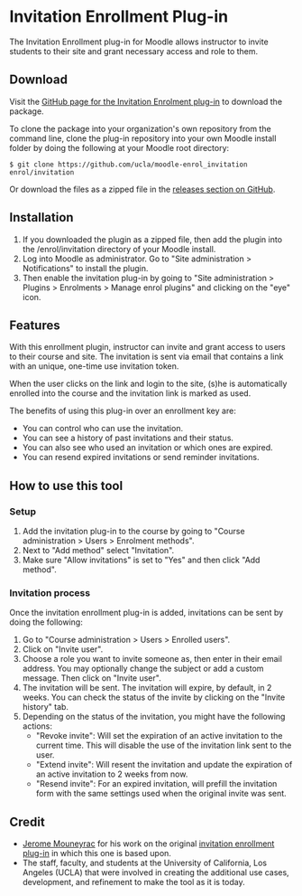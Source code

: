 # Invitation Enrollment Plug-in

The Invitation Enrollment plug-in for Moodle allows instructor to invite
students to their site and grant necessary access and role to them.

## Download

Visit the [GitHub page for the Invitation Enrolment plug-in](https://github.com/ucla/moodle-enrol_invitation) to download the package.

To clone the package into your organization's own repository from the command
line, clone the plug-in repository into your own Moodle install folder by 
doing the following at your Moodle root directory:

    $ git clone https://github.com/ucla/moodle-enrol_invitation enrol/invitation
    
Or download the files as a zipped file in the [releases section on GitHub](https://github.com/ucla/moodle-enrol_invitation/releases).

## Installation

1. If you downloaded the plugin as a zipped file, then add the plugin into the /enrol/invitation directory of your Moodle install.
2. Log into Moodle as administrator.  Go to "Site administration > Notifications" to install the plugin.
3. Then enable the invitation plug-in by going to "Site administration > Plugins > Enrolments > Manage enrol plugins" and clicking on the "eye" icon.

## Features

With this enrollment plugin, instructor can invite and grant access to users to
their course and site.  The invitation is sent via email that contains a link
with an unique, one-time use invitation token. 

When the user clicks on the link and login to the site, (s)he is automatically
enrolled into the course and the invitation link is marked as used.

The benefits of using this plug-in over an enrollment key are:

* You can control who can use the invitation.
* You can see a history of past invitations and their status. 
* You can also see who used an invitation or which ones are expired. 
* You can resend expired invitations or send reminder invitations.

## How to use this tool

### Setup

1. Add the invitation plug-in to the course by going to "Course administration > Users > Enrolment methods".
2. Next to "Add method" select "Invitation".
3. Make sure "Allow invitations" is set to "Yes" and then click "Add method".

### Invitation process

Once the invitation enrollment plug-in is added, invitations can be sent by
doing the following:

1. Go to "Course administration > Users > Enrolled users".
2. Click on "Invite user".
3. Choose a role you want to invite someone as, then enter in their email address. You may optionally change the subject or add a custom message. Then click on "Invite user".
4. The invitation will be sent. The invitation will expire, by default, in 2 weeks. You can check the status of the invite by clicking on the "Invite history" tab.
5. Depending on the status of the invitation, you might have the following actions:
	* "Revoke invite": Will set the expiration of an active invitation to the current time. This will disable the use of the invitation link sent to the user.
	* "Extend invite": Will resent the invitation and update the expiration of an active invitation to 2 weeks from now.
	* "Resend invite": For an expired invitation, will prefill the invitation form with the same settings used when the original invite was sent.
	
## Credit

* [Jerome Mouneyrac](http://www.moodleitandme.com) for his work on the original [invitation enrollment plug-in](https://github.com/mouneyrac/moodle-enrol_invitation) in which this one is based upon.
* The staff, faculty, and students at the University of California, Los Angeles (UCLA) that were involved in creating the additional use cases, development, and refinement to make the tool as it is today.
